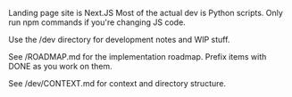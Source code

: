 Landing page site is Next.JS
Most of the actual dev is Python scripts. Only run npm commands if you're changing JS code.

Use the /dev directory for development notes and WIP stuff.

See /ROADMAP.md for the implementation roadmap. Prefix items with DONE as you work on them.

See /dev/CONTEXT.md for context and directory structure.